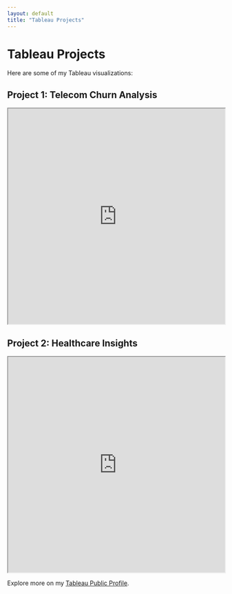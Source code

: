 ```yaml
---
layout: default
title: "Tableau Projects"
---
```


# Tableau Projects

Here are some of my Tableau visualizations:

## Project 1: Telecom Churn Analysis  
<iframe src="https://public.tableau.com/views/YourTableauViz1" width="100%" height="500"></iframe>

## Project 2: Healthcare Insights  
<iframe src="https://public.tableau.com/views/YourTableauViz2" width="100%" height="500"></iframe>

Explore more on my [Tableau Public Profile](https://public.tableau.com/profile/your-profile).
